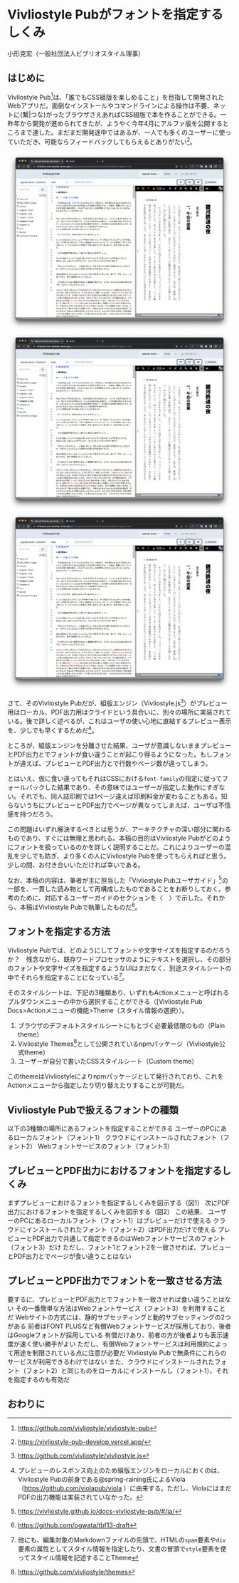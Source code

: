 # Vivliostyle Pubがフォントを指定するしくみ

小形克宏（一般社団法人ビブリオスタイル理事）

## はじめに

Vivliostyle Pub[^1]は、「誰でもCSS組版を楽しめること」を目指して開発されたWebアプリだ。面倒なインストールやコマンドラインによる操作は不要、ネットに{繫|つな}がったブラウザさえあればCSS組版で本を作ることができる。一昨年から開発が進められてきたが、ようやく今年4月にアルファ版を公開するところまで達した。まだまだ開発途中ではあるが、一人でも多くのユーザーに使っていただき、可能ならフィードバックしてもらえるとありがたい[^2]。

![図1 アルファ版公開がはじまったVivliostyle Pub](content/ogwata/image/fig-1.png)
![図1 アルファ版公開がはじまったVivliostyle Pub](./content/ogwata/image/fig-1.png)
![図1 アルファ版公開がはじまったVivliostyle Pub](/content/ogwata/image/fig-1.png)

さて、そのVivliostyle Pubだが、組版エンジン（Vivliostyle.js[^3]）がプレビュー用はローカル、PDF出力用はクライドという具合いに、別々の場所に実装されている。後で詳しく述べるが、これはユーザの使い心地に直結するプレビュー表示を、少しでも早くするためだ[^4]。

ところが、組版エンジンを分離させた結果、ユーザが意識しないままプレビューとPDF出力とでフォントが食い違うことが起こり得るようになった。もしフォントが違えば、プレビューとPDF出力とで行数やページ数が違ってしまう。

とはいえ、仮に食い違ってもそれはCSSにおける`font-family`の指定に従ってフォールバックした結果であり、その意味ではユーザーが指定した動作にすぎない。それでも、同人誌印刷では1ページ違えば印刷料金が変わることもある。知らないうちにプレビューとPDF出力でページが異なってしまえば、ユーザは不信感を持つだろう。

この問題はいずれ解決するべきとは思うが、アーキテクチャの深い部分に関わるものであり、すぐには無理と思われる。本稿の目的はVivliostyle Pubがどのようにフォントを扱っているのかを詳しく説明することだ。これによりユーザーの混乱を少しでも防ぎ、より多くの人にVivliostyle Pubを使ってもらえればと思う。少しの間、お付き合いいただければ幸いである。

なお、本稿の内容は、筆者が主に担当した「Vivliostyle Pubユーザガイド」[^5]の一部を、一貫した読み物として再構成したものであることをお断りしておく。参考のために、対応するユーザーガイドのセクションを〈　〉で示した。それから、本稿はVivliostyle Pubで執筆したものだ[^6]。

## フォントを指定する方法

Vivliostyle Pubでは、どのようにしてフォントや文字サイズを指定するのだろうか？　残念ながら、既存ワードプロセッサのようにテキストを選択し、その部分のフォントや文字サイズを指定するようなUIはまだなく、別途スタイルシートの中でそれらを指定することになっている[^8]。

そのスタイルシートは、下記の3種類あり、いずれもActionメニューと呼ばれるプルダウンメニューの中から選択することができる〈[Vivliostyle Pub Docs>Actionメニューの機能>Theme（スタイル情報の選択）〉。

1. ブラウザのデフォルトスタイルシートにもとづく必要最低限のもの（Plain theme）
2. Vivliostyle Themes[^7]として公開されているnpmパッケージ（Vivliostyle公式theme）
3. ユーザーが自分で書いたCSSスタイルシート（Custom theme）




このthemeはVivliostyleによりnpmパッケージとして発行されており、これをActionメニューから指定したり切り替えたりすることが可能だ。



## Vivliostyle Pubで扱えるフォントの種類

以下の3種類の場所にあるフォントを指定することができる
ユーザーのPCにあるローカルフォント（フォント1）
クラウドにインストールされたフォント（フォント2）
Webフォントサービスのフォント（フォント3）


## プレビューとPDF出力におけるフォントを指定するしくみ


まずプレビューにおけるフォントを指定するしくみを図示する（図1）
次にPDF出力におけるフォントを指定するしくみを図示する（図2）
この結果、
ユーザーのPCにあるローカルフォント（フォント1）はプレビューだけで使える
クラウドにインストールされたフォント（フォント2）はPDF出力だけで使える
プレビューとPDF出力で共通して指定できるのはWebフォントサービスのフォント（フォント3）だけ
ただし、フォント1とフォント2を一致させれば、プレビューとPDF出力とでページが食い違うことはない


## プレビューとPDF出力でフォントを一致させる方法

要するに、プレビューとPDF出力とでフォントを一致させれば食い違うことはない
その一番簡単な方法はWebフォントサービス（フォント3）を利用することだ
Webサイトの方式には、静的サブセッティングと動的サブセッティングの2つがある
前者はFONT PLUSなど有償Webフォントサービスが採用しており、後者はGoogleフォントが採用している
有償だけあり、前者の方が後者よりも表示速度が速く使い勝手がよい
ただし、有償Webフォントサービスは利用規約によって用途を制限されている点に注意が必要だ
Vivliostyle Pubで無条件にこれらのサービスが利用できるわけではない
また、クラウドにインストールされたフォント（フォント2）と同じものをローカルにインストールし（フォント1）、それを指定するのも有効だ

## おわりに

[^1]: https://github.com/vivliostyle/vivliostyle-pub
[^2]: https://vivliostyle-pub-develop.vercel.app/
[^3]: https://github.com/vivliostyle/vivliostyle.js 
[^4]: プレビューのレスポンス向上のため組版エンジンをローカルにおくのは、Vivliostyle Pubの前身である@spring-raining氏によるViola（https://github.com/violapub/viola ）に由来する。ただし、ViolaにはまだPDFの出力機能は実装されていなかった。
[^5]: https://vivliostyle.github.io/docs-vivliostyle-pub/#/ja/
[^6]: https://github.com/ogwata/tbf13-draft
[^7]: https://github.com/vivliostyle/themes
[^8]: 他にも、編集対象のMarkdownファイルの先頭で、HTMLの`span`要素や`div`要素の属性としてスタイル情報を指定したり、文書の冒頭で`style`要素を使ってスタイル情報を記述することTheme